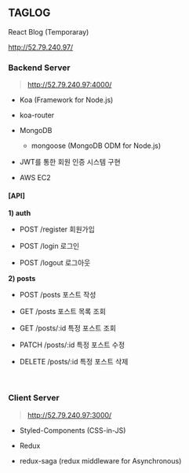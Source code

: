 ## TAGLOG 

React Blog (Temporaray)

http://52.79.240.97/

### Backend Server

> http://52.79.240.97:4000/

- Koa (Framework for Node.js)

- koa-router

- MongoDB

    - mongoose (MongoDB ODM for Node.js)

- JWT를 통한 회원 인증 시스템 구현

- AWS EC2

#### [API]

**1) auth**

- POST /register 회원가입

- POST /login  로그인

- POST /logout 로그아웃

**2) posts**

- POST /posts 포스트 작성

- GET /posts 포스트 목록 조회

- GET /posts/:id 특정 포스트 조회

- PATCH /posts/:id 특정 포스트 수정

- DELETE /posts/:id 특정 포스트 삭제

<br>

### Client Server

> http://52.79.240.97:3000/

- Styled-Components (CSS-in-JS)

- Redux

- redux-saga (redux middleware for Asynchronous)

